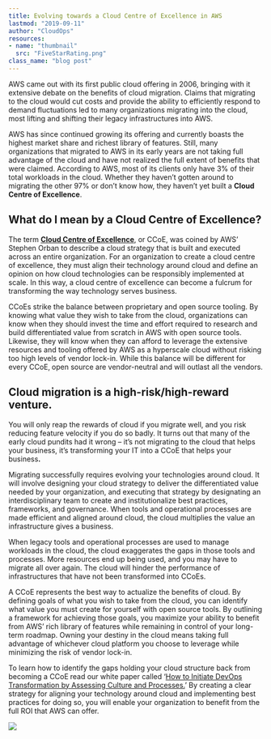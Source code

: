 ```yaml
---
title: Evolving towards a Cloud Centre of Excellence in AWS
lastmod: "2019-09-11"
author: "CloudOps"
resources:
- name: "thumbnail"
  src: "FiveStarRating.png"
class_name: "blog post"
---
```


<p>AWS came out with its first public cloud offering in 2006, bringing with it extensive debate on the benefits of cloud migration. Claims that migrating to the cloud would cut costs and provide the ability to efficiently respond to demand fluctuations led to many organizations migrating into the cloud, most lifting and shifting their legacy infrastructures into AWS.</p>

<p>AWS has since continued growing its offering and currently boasts the highest market share and richest library of features. Still, many organizations that migrated to AWS in its early years are not taking full advantage of the cloud and have not realized the full extent of benefits that were claimed. According to AWS, most of its clients only have 3% of their total workloads in the cloud. Whether they haven’t gotten around to migrating the other 97% or don’t know how, they haven’t yet built a <strong>Cloud Centre of Excellence</strong>.</p>

<h2><strong>What do I mean by a Cloud Centre of Excellence?</strong></h2>

<p>The term <strong><a href="https://medium.com/aws-enterprise-collection/how-to-create-a-cloud-center-of-excellence-in-your-enterprise-8ed3a97adcc6" target="_blank" rel="noreferrer noopener" aria-label=" (opens in a new tab)">Cloud Centre of Excellence</a></strong>, or CCoE, was coined by AWS’ Stephen Orban to describe a cloud strategy that is built and executed across an entire organization. For an organization to create a cloud centre of excellence, they must align their technology around cloud and define an opinion on how cloud technologies can be responsibly implemented at scale. In this way, a cloud centre of excellence can become a fulcrum for transforming the way technology serves business.</p>

<p>CCoEs strike the balance between proprietary and open source tooling. By knowing what value they wish to take from the cloud, organizations can know when they should invest the time and effort required to research and build differentiated value from scratch in AWS with open source tools. Likewise, they will know when they can afford to leverage the extensive resources and tooling offered by AWS as a hyperscale cloud without risking too high levels of vendor lock-in. While this balance will be different for every CCoE,<strong> </strong>open source are vendor-neutral and will outlast all the vendors.</p>

<h2><strong>Cloud migration is a high-risk/high-reward venture.&nbsp;</strong></h2>

<p>You will only reap the rewards of cloud if you migrate well, and you risk reducing feature velocity if you do so badly. It turns out that many of the early cloud pundits had it wrong – it’s not migrating to the cloud that helps your business, it’s transforming your IT into a CCoE that helps your business<strong>.&nbsp;</strong></p>

<p>Migrating successfully requires evolving your technologies around cloud. It will involve designing your cloud strategy to deliver the differentiated value needed by your organization, and executing that strategy by designating an interdisciplinary team to create and institutionalize best practices, frameworks, and governance. When tools and operational processes are made efficient and aligned around cloud, the cloud multiplies the value an infrastructure gives a business.</p>

<p>When legacy tools and operational processes are used to manage workloads in the cloud, the cloud exaggerates the gaps in those tools and processes. More resources end up being used, and you may have to migrate all over again. The cloud will hinder the performance of infrastructures that have not been transformed into CCoEs.</p>

<p>A CCoE represents the best way to actualize the benefits of cloud. By defining goals of what you wish to take from the cloud, you can identify what value you must create for yourself with open source tools. By outlining a framework for achieving those goals, you maximize your ability to benefit from AWS’ rich library of features while remaining in control of your long-term roadmap. Owning your destiny in the cloud means taking full advantage of whichever cloud platform you choose to leverage while minimizing the risk of vendor lock-in.</p>

<p>To learn how to identify the gaps holding your cloud structure back from becoming a CCoE<strong> </strong>read our white paper called ‘<a rel="noreferrer noopener" aria-label=" (opens in a new tab)" href="https://info.cloudops.com/initiate-devops-transformation-by-assessing-culture-and-processes?utm_source=CCoE%20Blog%20Post&amp;utm_medium=Download%20this%20white%20paper%20text&amp;utm_campaign=DevOps%20Transformation%20white%20paper" target="_blank">How to Initiate DevOps Transformation by Assessing Culture and Processes.</a>’ By creating a clear strategy for aligning your technology around cloud and implementing best practices for doing so, you will enable your organization to benefit from the full ROI that AWS can offer.</p>

<div class="row">
    <div class="col-xl-8 offset-xl-2 col-lg-10 offset-lg-1 col-md-10 offset-md-1 col-sm-12 col-xs-12 cta-image">
    <a href="/white-papers/how-to-initiate-devops-transformation-by-assessing-culture-and-processes/">
      <img src="/images/blog/cta/white-paper.jpeg">
    </a>
    </div>
</div>